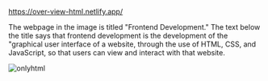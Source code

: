 https://over-view-html.netlify.app/

The webpage in the image is titled "Frontend Development." The text below the title says that frontend development is the development of the "graphical user interface of a website, through the use of HTML, CSS, and JavaScript, so that users can view and interact with that website.

![onlyhtml](https://github.com/VINITCHAVDA/over-view-html-css-js/assets/146835471/6ddac8ae-0523-498b-a595-1a967af610da)
